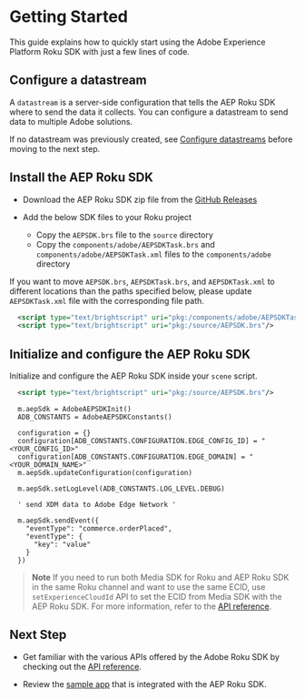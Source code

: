 # Getting Started

This guide explains how to quickly start using the Adobe Experience Platform Roku SDK with just a few lines of code.

## Configure a datastream

A `datastream` is a server-side configuration that tells the AEP Roku SDK where to send the data it collects. You can configure a datastream to send data to multiple Adobe solutions.

If no datastream was previously created, see [Configure datastreams](https://developer.adobe.com/client-sdks/documentation/getting-started/configure-datastreams/) before moving to the next step.

## Install the AEP Roku SDK

- Download the AEP Roku SDK zip file from the [GitHub Releases](https://github.com/adobe/aepsdk-roku/releases)

- Add the below SDK files to your Roku project

  - Copy the `AEPSDK.brs` file to the `source` directory
  - Copy the `components/adobe/AEPSDKTask.brs` and `components/adobe/AEPSDKTask.xml` files to the `components/adobe` directory

If you want to move `AEPSDK.brs`, `AEPSDKTask.brs`, and `AEPSDKTask.xml` to different locations than the paths specified below, please update `AEPSDKTask.xml` file with the corresponding file path.

```xml
  <script type="text/brightscript" uri="pkg:/components/adobe/AEPSDKTask.brs"/>
  <script type="text/brightscript" uri="pkg:/source/AEPSDK.brs"/>
```

## Initialize and configure the AEP Roku SDK

Initialize and configure the AEP Roku SDK inside your `scene` script.

```xml
  <script type="text/brightscript" uri="pkg:/source/AEPSDK.brs"/>
```

```brightscript
  m.aepSdk = AdobeAEPSDKInit()
  ADB_CONSTANTS = AdobeAEPSDKConstants()

  configuration = {}
  configuration[ADB_CONSTANTS.CONFIGURATION.EDGE_CONFIG_ID] = "<YOUR_CONFIG_ID>"
  configuration[ADB_CONSTANTS.CONFIGURATION.EDGE_DOMAIN] = "<YOUR_DOMAIN_NAME>"
  m.aepSdk.updateConfiguration(configuration)

  m.aepSdk.setLogLevel(ADB_CONSTANTS.LOG_LEVEL.DEBUG)

  ' send XDM data to Adobe Edge Network '

  m.aepSdk.sendEvent({
    "eventType": "commerce.orderPlaced",
    "eventType": {
      "key": "value"
    }
  })
```

> **Note**
> If you need to run both Media SDK for Roku and AEP Roku SDK in the same Roku channel and want to use the same ECID, use `setExperienceCloudId` API to set the ECID from Media SDK with the AEP Roku SDK. For more information, refer to the [API reference](./api-reference.md#setexperiencecloudid).

## Next Step

- Get familiar with the various APIs offered by the Adobe Roku SDK by checking out the [API reference](./api-reference.md).

- Review the [sample app](../sample/simple-videoplayer-channel/README.md) that is integrated with the AEP Roku SDK.
